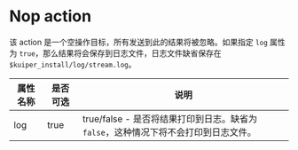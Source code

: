 # Nop action

该 action 是一个空操作目标，所有发送到此的结果将被忽略。如果指定 ``log`` 属性为 `true`，那么结果将会保存到日志文件，日志文件缺省保存在  `$kuiper_install/log/stream.log`。

| 属性名称  | 是否可选 | 说明                                                  |
| ------------------ | -------- | ------------------------------------------------------------ |
| log             | true | true/false - 是否将结果打印到日志。缺省为 `false`，这种情况下将不会打印到日志文件。 |


